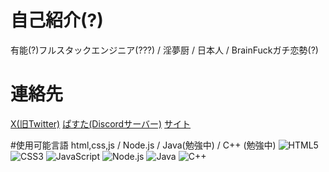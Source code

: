 # 自己紹介(?)
有能(?)フルスタックエンジニア(???) / 淫夢厨 / 日本人 / BrainFuckガチ恋勢(?)

# 連絡先
[X(旧Twitter)](https://x.com/dev_cyan)
[ぱすた(Discordサーバー)](https://discord.gg/nq2tQXHAXt)
[サイト](https://aqua-site.pages.dev/)

#使用可能言語
html,css,js / Node.js / Java(勉強中) / C++ (勉強中)
![HTML5](https://img.shields.io/badge/-HTML5-E34F26?style=flat-square&logo=html5&logoColor=white)
![CSS3](https://img.shields.io/badge/-CSS3-1572B6?style=flat-square&logo=css3&logoColor=white)
![JavaScript](https://img.shields.io/badge/-JavaScript-F7DF1E?style=flat-square&logo=javascript&logoColor=black)
![Node.js](https://img.shields.io/badge/-Node.js-339933?style=flat-square&logo=nodedotjs&logoColor=white)
![Java](https://img.shields.io/badge/-Java-AAAAAA?style=flat-square&logo=java&logoColor=white)
![C++](https://img.shields.io/badge/-C++-AAAAAA?style=flat-square&logo=c%2B%2B&logoColor=white)
